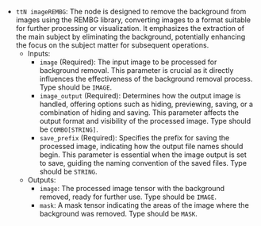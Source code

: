 - `ttN imageREMBG`: The node is designed to remove the background from images using the REMBG library, converting images to a format suitable for further processing or visualization. It emphasizes the extraction of the main subject by eliminating the background, potentially enhancing the focus on the subject matter for subsequent operations.
    - Inputs:
        - `image` (Required): The input image to be processed for background removal. This parameter is crucial as it directly influences the effectiveness of the background removal process. Type should be `IMAGE`.
        - `image_output` (Required): Determines how the output image is handled, offering options such as hiding, previewing, saving, or a combination of hiding and saving. This parameter affects the output format and visibility of the processed image. Type should be `COMBO[STRING]`.
        - `save_prefix` (Required): Specifies the prefix for saving the processed image, indicating how the output file names should begin. This parameter is essential when the image output is set to save, guiding the naming convention of the saved files. Type should be `STRING`.
    - Outputs:
        - `image`: The processed image tensor with the background removed, ready for further use. Type should be `IMAGE`.
        - `mask`: A mask tensor indicating the areas of the image where the background was removed. Type should be `MASK`.
